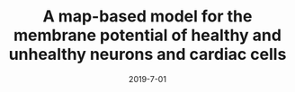 ---
title: "A map-based model for the membrane potential of healthy and unhealthy neurons and cardiac cells"
collection: publications
date: 2019-7-01
year: 2019
venue: 'BMC Neurosci.'
paperurl: 'https://dx.doi.org/10.1186/s12868-019-0538-0'
citation: ' <u>M. Girardi-Schappo</u>,  P. Morelo,  R. Stenzinger,  M. Tragtenberg,  (2019):<i>A map-based model for the membrane potential of healthy and unhealthy neurons and cardiac cells.</i> <b>BMC Neurosci. 20(Suppl~1)</b>: P316.'
pubtype:  proceedings
---